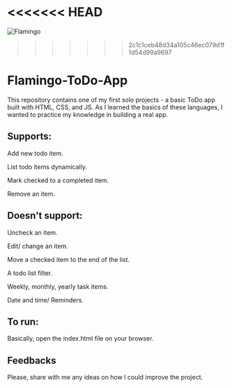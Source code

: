 <<<<<<< HEAD
=======
![Flamingo](https://user-images.githubusercontent.com/109144680/214220228-c6e9d44f-09c1-4c0f-9b8d-7f615eb1c701.png)

>>>>>>> 2c1c1ceb48d34a105c46ec079d1f1d54d99a9697
# Flamingo-ToDo-App

This repository contains one of my first solo projects - a basic ToDo app built with HTML, CSS, and JS.
As I learned the basics of these languages, I wanted to practice my knowledge in building a real app.

## Supports:

Add new todo item.

List todo items dynamically.

Mark checked to a completed item.

Remove an item.

## Doesn't support:

Uncheck an item.

Edit/ change an item.

Move a checked item to the end of the list.

A todo list filter.

Weekly, monthly, yearly task items.

Date and time/ Reminders.

## To run:

Basically, open the index.html file on your browser.

## Feedbacks

Please, share with me any ideas on how I could improve the project.
